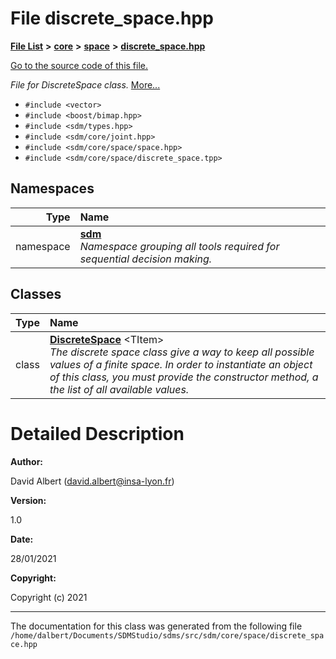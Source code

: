 
<NavBar active_item_id="2"/>

# File discrete\_space.hpp


[**File List**](files.md) **>** [**core**](dir_92216a09053680f71034e5e26026ee62.md) **>** [**space**](dir_4382197029a4717686416170aae3e90a.md) **>** [**discrete\_space.hpp**](discrete__space_8hpp.md)

[Go to the source code of this file.](discrete__space_8hpp_source.md)

_File for DiscreteSpace class._ [More...](#detailed-description)

* `#include <vector>`
* `#include <boost/bimap.hpp>`
* `#include <sdm/types.hpp>`
* `#include <sdm/core/joint.hpp>`
* `#include <sdm/core/space/space.hpp>`
* `#include <sdm/core/space/discrete_space.tpp>`









## Namespaces

| Type | Name |
| ---: | :--- |
| namespace | [**sdm**](namespacesdm.md) <br>_Namespace grouping all tools required for sequential decision making._  |

## Classes

| Type | Name |
| ---: | :--- |
| class | [**DiscreteSpace**](classsdm_1_1DiscreteSpace.md) &lt;TItem&gt;<br>_The discrete space class give a way to keep all possible values of a finite space. In order to instantiate an object of this class, you must provide the constructor method, a the list of all available values._  |













# Detailed Description




**Author:**

David Albert ([david.albert@insa-lyon.fr](mailto:david.albert@insa-lyon.fr)) 




**Version:**

1.0 




**Date:**

28/01/2021




**Copyright:**

Copyright (c) 2021 




    

------------------------------
The documentation for this class was generated from the following file `/home/dalbert/Documents/SDMStudio/sdms/src/sdm/core/space/discrete_space.hpp`